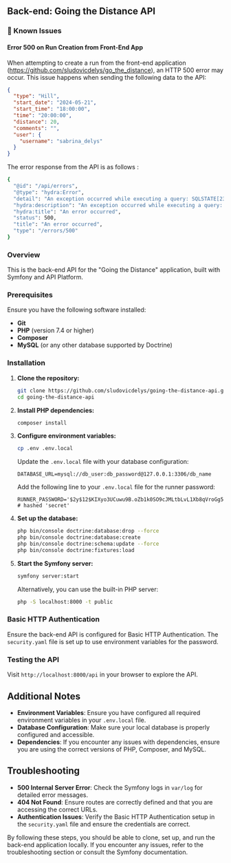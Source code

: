 ## Back-end: Going the Distance API

### 🐞 Known Issues

#### Error 500 on Run Creation from Front-End App

When attempting to create a run from the front-end application (https://github.com/sludovicdelys/go_the_distance), an HTTP 500 error may occur. This issue happens when sending the following data to the API:

```json
{
  "type": "Hill",
  "start_date": "2024-05-21",
  "start_time": "18:00:00",
  "time": "20:00:00",
  "distance": 20,
  "comments": "",
  "user": {
    "username": "sabrina_delys"
  }
}
```

The error response from the API is as follows :

```bash
{
  "@id": "/api/errors",
  "@type": "hydra:Error",
  "detail": "An exception occurred while executing a query: SQLSTATE[23000]: Integrity constraint violation: 1048 Column 'average_speed' cannot be null",
  "hydra:description": "An exception occurred while executing a query: SQLSTATE[23000]: Integrity constraint violation: 1048 Column 'average_speed' cannot be null",
  "hydra:title": "An error occurred",
  "status": 500,
  "title": "An error occurred",
  "type": "/errors/500"
}
```

### Overview

This is the back-end API for the "Going the Distance" application, built with Symfony and API Platform.

### Prerequisites

Ensure you have the following software installed:
- **Git**
- **PHP** (version 7.4 or higher)
- **Composer**
- **MySQL** (or any other database supported by Doctrine)

### Installation

1. **Clone the repository:**
    ```bash
    git clone https://github.com/sludovicdelys/going-the-distance-api.git
    cd going-the-distance-api
    ```

2. **Install PHP dependencies:**
    ```bash
    composer install
    ```

3. **Configure environment variables:**
    ```bash
    cp .env .env.local
    ```

    Update the `.env.local` file with your database configuration:
    ```env
    DATABASE_URL=mysql://db_user:db_password@127.0.0.1:3306/db_name
    ```

    Add the following line to your `.env.local` file for the runner password:
    ```env
    RUNNER_PASSWORD='$2y$12$KIXyo3UCuwu9B.oZb1k0SO9cJMLtbLvL1Xb8qVroGg5IBZDpyh0gG' # hashed 'secret'
    ```

4. **Set up the database:**
    ```bash
    php bin/console doctrine:database:drop --force
    php bin/console doctrine:database:create
    php bin/console doctrine:schema:update --force
    php bin/console doctrine:fixtures:load
    ```

5. **Start the Symfony server:**
    ```bash
    symfony server:start
    ```

    Alternatively, you can use the built-in PHP server:
    ```bash
    php -S localhost:8000 -t public
    ```

### Basic HTTP Authentication

Ensure the back-end API is configured for Basic HTTP Authentication. The `security.yaml` file is set up to use environment variables for the password.

### Testing the API

Visit `http://localhost:8000/api` in your browser to explore the API.

## Additional Notes

- **Environment Variables**: Ensure you have configured all required environment variables in your `.env.local` file.
- **Database Configuration**: Make sure your local database is properly configured and accessible.
- **Dependencies**: If you encounter any issues with dependencies, ensure you are using the correct versions of PHP, Composer, and MySQL.

## Troubleshooting

- **500 Internal Server Error**: Check the Symfony logs in `var/log` for detailed error messages.
- **404 Not Found**: Ensure routes are correctly defined and that you are accessing the correct URLs.
- **Authentication Issues**: Verify the Basic HTTP Authentication setup in the `security.yaml` file and ensure the credentials are correct.

By following these steps, you should be able to clone, set up, and run the back-end application locally. If you encounter any issues, refer to the troubleshooting section or consult the Symfony documentation.
